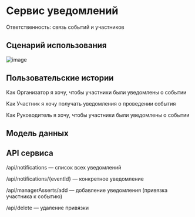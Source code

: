 # Сервис уведомлений

Ответственность: связь событий и участников

## Сценарий использования

![image]()

## Пользовательские истории

Как Организатор я хочу, чтобы участники были уведомлены о событии

Как Участник я хочу получать уведомления о проведении события

Как Руководитель я хочу, чтобы участники были уведомлены о событии

## Модель данных

## API сервиса

/api/notifications — список всех уведомлений

/api/notifications/{eventId} — конкретное уведомление

/api/managerAsserts/add — добавление уведомления (привязка участника к событию)

/api/delete — удаление привязки